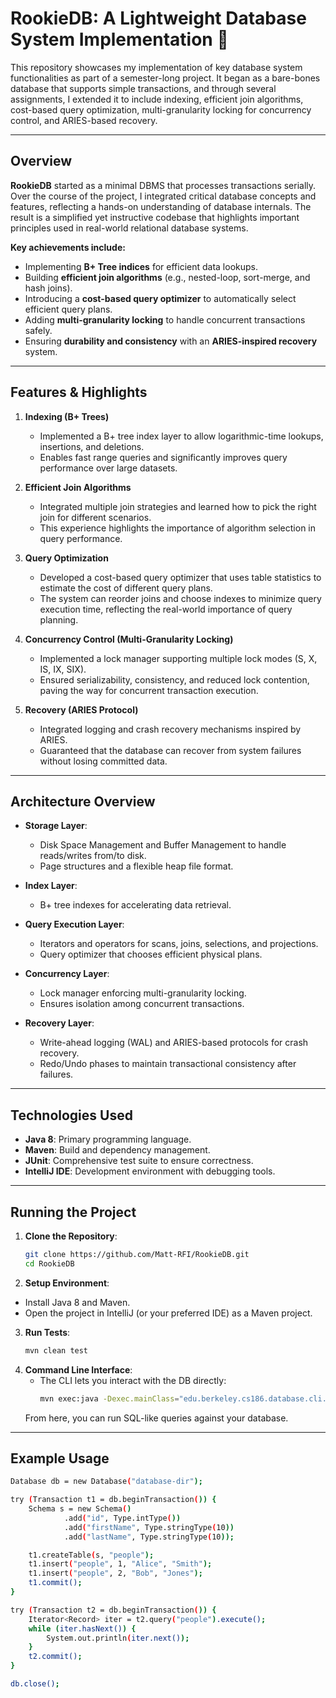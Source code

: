 # RookieDB: A Lightweight Database System Implementation 🚀

This repository showcases my implementation of key database system functionalities as part of a semester-long project. It began as a bare-bones database that supports simple transactions, and through several assignments, I extended it to include indexing, efficient join algorithms, cost-based query optimization, multi-granularity locking for concurrency control, and ARIES-based recovery.

---

## Overview

**RookieDB** started as a minimal DBMS that processes transactions serially. Over the course of the project, I integrated critical database concepts and features, reflecting a hands-on understanding of database internals. The result is a simplified yet instructive codebase that highlights important principles used in real-world relational database systems.

**Key achievements include:**
- Implementing **B+ Tree indices** for efficient data lookups.
- Building **efficient join algorithms** (e.g., nested-loop, sort-merge, and hash joins).
- Introducing a **cost-based query optimizer** to automatically select efficient query plans.
- Adding **multi-granularity locking** to handle concurrent transactions safely.
- Ensuring **durability and consistency** with an **ARIES-inspired recovery** system.

---

## Features & Highlights

1. **Indexing (B+ Trees)**  
   - Implemented a B+ tree index layer to allow logarithmic-time lookups, insertions, and deletions.
   - Enables fast range queries and significantly improves query performance over large datasets.

2. **Efficient Join Algorithms**  
   - Integrated multiple join strategies and learned how to pick the right join for different scenarios.
   - This experience highlights the importance of algorithm selection in query performance.

3. **Query Optimization**  
   - Developed a cost-based query optimizer that uses table statistics to estimate the cost of different query plans.
   - The system can reorder joins and choose indexes to minimize query execution time, reflecting the real-world importance of query planning.

4. **Concurrency Control (Multi-Granularity Locking)**  
   - Implemented a lock manager supporting multiple lock modes (S, X, IS, IX, SIX).
   - Ensured serializability, consistency, and reduced lock contention, paving the way for concurrent transaction execution.

5. **Recovery (ARIES Protocol)**  
   - Integrated logging and crash recovery mechanisms inspired by ARIES.
   - Guaranteed that the database can recover from system failures without losing committed data.

---

## Architecture Overview

- **Storage Layer**:  
  - Disk Space Management and Buffer Management to handle reads/writes from/to disk.
  - Page structures and a flexible heap file format.

- **Index Layer**:  
  - B+ tree indexes for accelerating data retrieval.

- **Query Execution Layer**:  
  - Iterators and operators for scans, joins, selections, and projections.
  - Query optimizer that chooses efficient physical plans.

- **Concurrency Layer**:  
  - Lock manager enforcing multi-granularity locking.
  - Ensures isolation among concurrent transactions.

- **Recovery Layer**:  
  - Write-ahead logging (WAL) and ARIES-based protocols for crash recovery.
  - Redo/Undo phases to maintain transactional consistency after failures.

---

## Technologies Used

- **Java 8**: Primary programming language.
- **Maven**: Build and dependency management.
- **JUnit**: Comprehensive test suite to ensure correctness.
- **IntelliJ IDE**: Development environment with debugging tools.

---

## Running the Project

1. **Clone the Repository**:
   ```bash
   git clone https://github.com/Matt-RFI/RookieDB.git
   cd RookieDB
2. **Setup Environment**:

- Install Java 8 and Maven.
- Open the project in IntelliJ (or your preferred IDE) as a Maven project.

3. **Run Tests**:
   ```bash
   mvn clean test
   
4. **Command Line Interface**:
   - The CLI lets you interact with the DB directly:
      ```bash
      mvn exec:java -Dexec.mainClass="edu.berkeley.cs186.database.cli.CommandLineInterface"

    From here, you can run SQL-like queries against your database.

---

## Example Usage
```bash
Database db = new Database("database-dir");

try (Transaction t1 = db.beginTransaction()) {
    Schema s = new Schema()
            .add("id", Type.intType())
            .add("firstName", Type.stringType(10))
            .add("lastName", Type.stringType(10));

    t1.createTable(s, "people");
    t1.insert("people", 1, "Alice", "Smith");
    t1.insert("people", 2, "Bob", "Jones");
    t1.commit();
}

try (Transaction t2 = db.beginTransaction()) {
    Iterator<Record> iter = t2.query("people").execute();
    while (iter.hasNext()) {
        System.out.println(iter.next());
    }
    t2.commit();
}

db.close();


